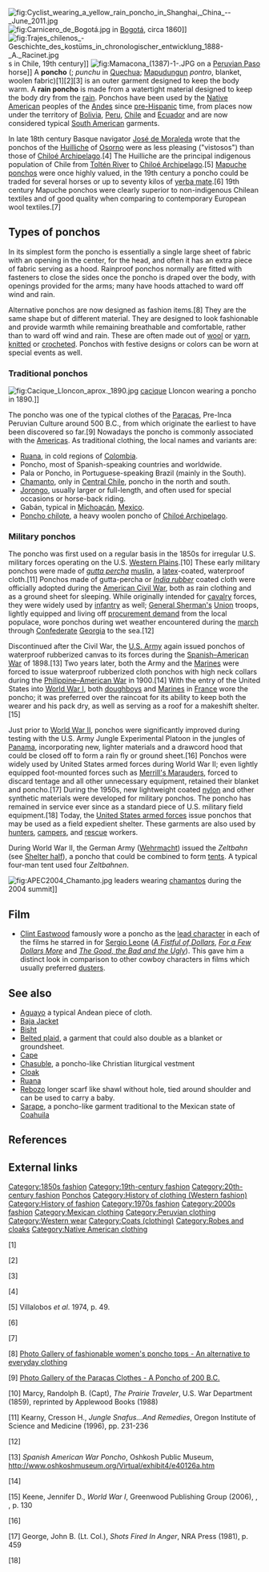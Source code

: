 ![](Cyclist_wearing_a_yellow_rain_poncho_in_Shanghai,_China_--_June_2011.jpg "fig:Cyclist_wearing_a_yellow_rain_poncho_in_Shanghai,_China_--_June_2011.jpg")
![](Carnicero_de_Bogotá.jpg "fig:Carnicero_de_Bogotá.jpg") in
[Bogotá](Bogotá "wikilink"), circa 1860\]\]
![](Trajes_chilenos_-Geschichte_des_kostüms_in_chronologischer_entwicklung_1888-_A._Racinet.jpg "fig:Trajes_chilenos_-Geschichte_des_kostüms_in_chronologischer_entwicklung_1888-_A._Racinet.jpg")s
in Chile, 19th century\]\]
![](Mamacona_(1387)-1-.JPG "fig:Mamacona_(1387)-1-.JPG") on a [Peruvian
Paso](Peruvian_Paso "wikilink") horse\]\] A **poncho** (; *punchu* in
[Quechua](Quechua_languages "wikilink");
[Mapudungun](Mapudungun "wikilink") *pontro*, blanket, woolen
fabric)[1][2][3] is an outer garment designed to keep the body warm. A
**rain poncho** is made from a watertight material designed to keep the
body dry from the [rain](rain "wikilink"). Ponchos have been used by the
[Native American](Indigenous_peoples_of_the_Americas "wikilink") peoples
of the [Andes](Andes "wikilink") since
[pre-Hispanic](pre-Hispanic "wikilink") time, from places now under the
territory of [Bolivia](Bolivia "wikilink"), [Peru](Peru "wikilink"),
[Chile](Chile "wikilink") and [Ecuador](Ecuador "wikilink") and are now
considered typical [South American](South_America "wikilink") garments.

In late 18th century Basque navigator [José de
Moraleda](José_de_Moraleda_y_Montero "wikilink") wrote that the ponchos
of the [Huilliche](Huilliche_people "wikilink") of
[Osorno](Osorno,_Chile "wikilink") were as less pleasing ("vistosos")
than those of [Chiloé Archipelago](Chiloé_Archipelago "wikilink").[4]
The Huilliche are the principal indigenous population of Chile from
[Toltén River](Toltén_River "wikilink") to [Chiloé
Archipelago](Chiloé_Archipelago "wikilink").[5] [Mapuche
ponchos](Mapuche_textiles "wikilink") were once highly valued, in the
19th century a poncho could be traded for several horses or up to
seventy kilos of [yerba mate](yerba_mate "wikilink").[6] 19th century
Mapuche ponchos were clearly superior to non-indigenous Chilean textiles
and of good quality when comparing to contemporary European wool
textiles.[7]

## Types of ponchos

In its simplest form the poncho is essentially a single large sheet of
fabric with an opening in the center, for the head, and often it has an
extra piece of fabric serving as a hood. Rainproof ponchos normally are
fitted with fasteners to close the sides once the poncho is draped over
the body, with openings provided for the arms; many have hoods attached
to ward off wind and rain.

Alternative ponchos are now designed as fashion items.[8] They are the
same shape but of different material. They are designed to look
fashionable and provide warmth while remaining breathable and
comfortable, rather than to ward off wind and rain. These are often made
out of [wool](wool "wikilink") or [yarn](yarn "wikilink"),
[knitted](Knitting "wikilink") or [crocheted](crochet "wikilink").
Ponchos with festive designs or colors can be worn at special events as
well.

### Traditional ponchos

![](Cacique_Lloncon_aprox._1890.jpg "fig:Cacique_Lloncon_aprox._1890.jpg")
[cacique](cacique "wikilink") Lloncon wearing a poncho in 1890.\]\]

The poncho was one of the typical clothes of the
[Paracas](paracas_culture "wikilink"), Pre-Inca Peruvian Culture around
500 B.C., from which originate the earliest to have been discovered so
far.[9] Nowadays the poncho is commonly associated with the
[Americas](Americas "wikilink"). As traditional clothing, the local
names and variants are:

-   [Ruana](Ruana "wikilink"), in cold regions of
    [Colombia](Colombia "wikilink").
-   Poncho, most of Spanish-speaking countries and worldwide.
-   Pala or Poncho, in Portuguese-speaking Brazil (mainly in the South).
-   [Chamanto](Chamanto "wikilink"), only in [Central
    Chile](Central_Chile "wikilink"), poncho in the north and south.
-   [Jorongo](Jorongo "wikilink"), usually larger or full-length, and
    often used for special occasions or horse-back riding.
-   Gabán, typical in [Michoacán](Michoacán "wikilink"),
    [Mexico](Mexico "wikilink").
-   [Poncho chilote](Poncho_chilote "wikilink"), a heavy woolen poncho
    of [Chiloé Archipelago](Chiloé_Archipelago "wikilink").

### Military ponchos

The poncho was first used on a regular basis in the 1850s for irregular
U.S. military forces operating on the U.S. [Western
Plains](Great_Plains "wikilink").[10] These early military ponchos were
made of *[gutta percha](gutta_percha "wikilink")*
[muslin](muslin "wikilink"), a [latex](latex "wikilink")-coated,
waterproof cloth.[11] Ponchos made of gutta-percha or *[India
rubber](Natural_rubber "wikilink")* coated cloth were officially adopted
during the [American Civil War](American_Civil_War "wikilink"), both as
rain clothing and as a ground sheet for sleeping. While originally
intended for [cavalry](cavalry "wikilink") forces, they were widely used
by [infantry](infantry "wikilink") as well; [General
Sherman's](William_Tecumseh_Sherman "wikilink")
[Union](Union_(American_Civil_War) "wikilink") troops, lightly equipped
and living off [procurement demand](procurement_demand "wikilink") from
the local populace, wore ponchos during wet weather encountered during
the [march](Sherman's_March_to_the_Sea "wikilink") through
[Confederate](Confederate_States_of_America "wikilink")
[Georgia](Georgia_(U.S._state) "wikilink") to the sea.[12]

Discontinued after the Civil War, the [U.S.
Army](United_States_Army "wikilink") again issued ponchos of waterproof
rubberized canvas to its forces during the [Spanish–American
War](Spanish–American_War "wikilink") of 1898.[13] Two years later, both
the Army and the [Marines](United_States_Marine_Corps "wikilink") were
forced to issue waterproof rubberized cloth ponchos with high neck
collars during the [Philippine–American
War](Philippine–American_War "wikilink") in 1900.[14] With the entry of
the United States into [World War I](World_War_I "wikilink"), both
[doughboys](doughboy "wikilink") and
[Marines](United_States_Marine_Corps "wikilink") in
[France](France "wikilink") wore the poncho; it was preferred over the
raincoat for its ability to keep both the wearer and his pack dry, as
well as serving as a roof for a makeshift shelter.[15]

Just prior to [World War II](World_War_II "wikilink"), ponchos were
significantly improved during testing with the U.S. Army Jungle
Experimental Platoon in the jungles of [Panama](Panama "wikilink"),
incorporating new, lighter materials and a drawcord hood that could be
closed off to form a rain fly or ground sheet.[16] Ponchos were widely
used by United States armed forces during World War II; even lightly
equipped foot-mounted forces such as [Merrill's
Marauders](Merrill's_Marauders "wikilink"), forced to discard tentage
and all other unnecessary equipment, retained their blanket and
poncho.[17] During the 1950s, new lightweight coated
[nylon](nylon "wikilink") and other synthetic materials were developed
for military ponchos. The poncho has remained in service ever since as a
standard piece of U.S. military field equipment.[18] Today, the [United
States armed forces](United_States_armed_forces "wikilink") issue
ponchos that may be used as a field expedient shelter. These garments
are also used by [hunters](hunter "wikilink"),
[campers](camping "wikilink"), and [rescue](rescue "wikilink") workers.

During World War II, the German Army ([Wehrmacht](Wehrmacht "wikilink"))
issued the *Zeltbahn* (see [Shelter half](Shelter_half "wikilink")), a
poncho that could be combined to form [tents](Poncho_tent "wikilink"). A
typical four-man tent used four *Zeltbahnen*.

![](APEC2004_Chamanto.jpg "fig:APEC2004_Chamanto.jpg") leaders wearing
[chamantos](chamanto "wikilink") during the 2004 summit\]\]

## Film

-   [Clint Eastwood](Clint_Eastwood "wikilink") famously wore a poncho
    as the [lead character](Man_with_No_Name "wikilink") in each of the
    films he starred in for [Sergio Leone](Sergio_Leone "wikilink") (*[A
    Fistful of Dollars](A_Fistful_of_Dollars "wikilink")*, *[For a Few
    Dollars More](For_a_Few_Dollars_More "wikilink")* and *[The Good,
    the Bad and the Ugly](The_Good,_the_Bad_and_the_Ugly "wikilink")*).
    This gave him a distinct look in comparison to other cowboy
    characters in films which usually preferred
    [dusters](Duster_(clothing) "wikilink").

## See also

-   [Aguayo](Aguayo_(cloth) "wikilink") a typical Andean piece of cloth.
-   [Baja Jacket](Baja_Jacket "wikilink")
-   [Bisht](Bisht_(clothing) "wikilink")
-   [Belted plaid](Belted_plaid "wikilink"), a garment that could also
    double as a blanket or groundsheet.
-   [Cape](Cape "wikilink")
-   [Chasuble](Chasuble "wikilink"), a poncho-like Christian liturgical
    vestment
-   [Cloak](Cloak "wikilink")
-   [Ruana](Ruana "wikilink")
-   [Rebozo](Rebozo "wikilink") longer scarf like shawl without hole,
    tied around shoulder and can be used to carry a baby.
-   [Sarape](Sarape "wikilink"), a poncho-like garment traditional to
    the Mexican state of [Coahuila](Coahuila "wikilink")

## References

## External links

[Category:1850s fashion](Category:1850s_fashion "wikilink")
[Category:19th-century
fashion](Category:19th-century_fashion "wikilink")
[Category:20th-century
fashion](Category:20th-century_fashion "wikilink")
[Ponchos](Category:Ponchos "wikilink") [Category:History of clothing
(Western
fashion)](Category:History_of_clothing_(Western_fashion) "wikilink")
[Category:History of fashion](Category:History_of_fashion "wikilink")
[Category:1970s fashion](Category:1970s_fashion "wikilink")
[Category:2000s fashion](Category:2000s_fashion "wikilink")
[Category:Mexican clothing](Category:Mexican_clothing "wikilink")
[Category:Peruvian clothing](Category:Peruvian_clothing "wikilink")
[Category:Western wear](Category:Western_wear "wikilink")
[Category:Coats (clothing)](Category:Coats_(clothing) "wikilink")
[Category:Robes and cloaks](Category:Robes_and_cloaks "wikilink")
[Category:Native American
clothing](Category:Native_American_clothing "wikilink")

[1]

[2]

[3]

[4]

[5] Villalobos *et al*. 1974, p. 49.

[6]

[7]

[8] [Photo Gallery of fashionable women's poncho tops - An alternative
to everyday
clothing](http://www.kaftansale.com/catalog/womens-ponchos-tops)

[9] [Photo Gallery of the Paracas Clothes - A Poncho of 200
B.C.](http://eca.state.gov/icpp/peru/textile/0000001d.htm)

[10] Marcy, Randolph B. (Capt), *The Prairie Traveler*, U.S. War
Department (1859), reprinted by Applewood Books (1988)

[11] Kearny, Cresson H., *Jungle Snafus...And Remedies*, Oregon
Institute of Science and Medicine (1996), pp. 231-236

[12]

[13] *Spanish American War Poncho*, Oshkosh Public Museum,
<http://www.oshkoshmuseum.org/Virtual/exhibit4/e40126a.htm>

[14]

[15] Keene, Jennifer D., *World War I*, Greenwood Publishing Group
(2006), , , p. 130

[16]

[17] George, John B. (Lt. Col.), *Shots Fired In Anger*, NRA Press
(1981), p. 459

[18]